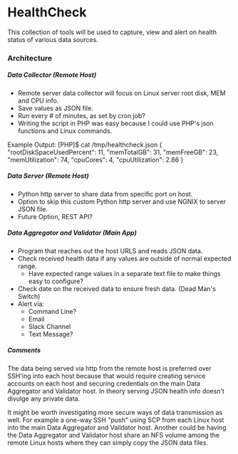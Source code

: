 # HealthCheck

This collection of tools will be used to capture, view and alert on health status of various data sources.

### Architecture 
##### Data Collector (Remote Host)
- Remote server data collector will focus on Linux server root disk, MEM and CPU info.
- Save values as JSON file.
- Run every # of minutes, as set by cron job?
- Writing the script in PHP was easy because I could use PHP's json functions and Linux commands.

Example Output:
[PHP]$ cat /tmp/healthcheck.json 
{
    "rootDiskSpaceUsedPercent": 11,
    "memTotalGB": 31,
    "memFreeGB": 23,
    "memUtilization": 74,
    "cpuCores": 4,
    "cpuUtilization": 2.86
}

##### Data Server (Remote Host)
- Python http server to share data from specific port on host. 
- Option to skip this custom Python http server and use NGNIX to server JSON file.
- Future Option, REST API? 

##### Data Aggregator and Validator (Main App)
- Program that reaches out the host URLS and reads JSON data.
- Check received health data if any values are outside of normal expected range.
	- Have expected range values in a separate text file to make things easy to configure?
- Check date on the received data to ensure fresh data. (Dead Man's Switch)
- Alert via:
    - Command Line? 
    - Email
    - Slack Channel
    - Text Message? 

##### Comments
The data being served via http from the remote host is preferred over SSH'ing into each host because that would require creating service accounts on each host and securing credentials on the main Data Aggregator and Validator host. 
In theory serving JSON health info doesn't divulge any private data. 

It might be worth investigating more secure ways of data transmission as well.
For example a one-way SSH "push" using SCP from each Linux host into the main Data Aggregator and Validator host.
Another could be having the Data Aggregator and Validator host share an NFS volume among the remote Linux hosts where they can simply copy the JSON data files.  
